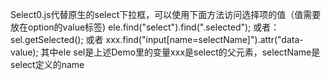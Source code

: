 Select0.js代替原生的select下拉框，可以使用下面方法访问选择项的值（值需要放在option的value标签)
ele.find("select").find(".selected");
或者：
sel.getSelected();
或者
xxx.find("input[name=selectName]").attr("data-value);
其中ele sel是上述Demo里的变量xxx是select的父元素，selectName是select定义的name
